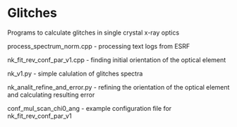 # Glitches
Programs to calculate glitches in single crystal x-ray optics


process_spectrum_norm.cpp - processing text logs from ESRF

nk_fit_rev_conf_par_v1.cpp - finding initial orientation of the optical element

nk_v1.py - simple calulation of glitches spectra

nk_analit_refine_and_error.py - refining the orientation of the optical element and calculating resulting error

conf_mul_scan_chi0_ang - example configuration file for nk_fit_rev_conf_par_v1

